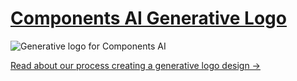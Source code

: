 # [Components AI Generative Logo](https://components.ai/logo)

![Generative logo for Components AI](http://dc28c2r6oodom.cloudfront.net/notes/final-7.jpg)

[Read about our process creating a generative logo design &rarr;](https://components.ai/notes/logo)
